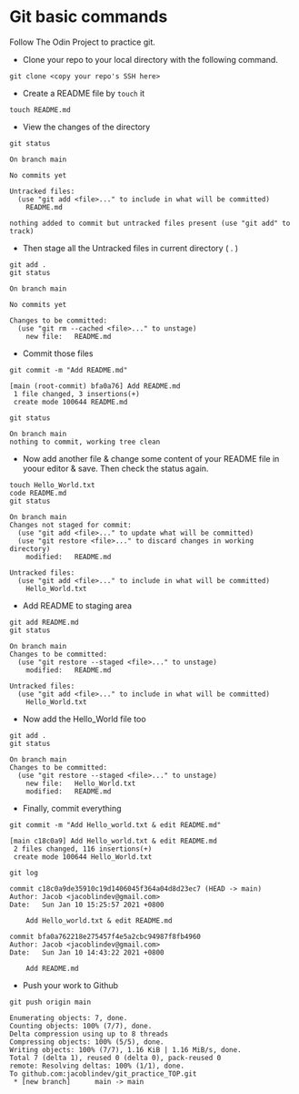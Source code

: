 # Git basic commands

Follow The Odin Project to practice git.

- Clone your repo to your local directory with the following command.

```shell
git clone <copy your repo's SSH here>
```

- Create a README file by `touch` it

```shell
touch README.md
```

- View the changes of the directory

```shell
git status
```

```shell
On branch main

No commits yet

Untracked files:
  (use "git add <file>..." to include in what will be committed)
	README.md

nothing added to commit but untracked files present (use "git add" to track)
```

- Then stage all the Untracked files in current directory ( . )

```shell
git add .
git status
```

```shell
On branch main

No commits yet

Changes to be committed:
  (use "git rm --cached <file>..." to unstage)
	new file:   README.md
```

- Commit those files

```shell
git commit -m "Add README.md"
```

```shell
[main (root-commit) bfa0a76] Add README.md
 1 file changed, 3 insertions(+)
 create mode 100644 README.md
```

```shell
git status
```

```shell
On branch main
nothing to commit, working tree clean
```

- Now add another file & change some content of your README file in yoour editor & save. Then check the status again.

```shell
touch Hello_World.txt
code README.md
git status
```

```shell
On branch main
Changes not staged for commit:
  (use "git add <file>..." to update what will be committed)
  (use "git restore <file>..." to discard changes in working directory)
	modified:   README.md

Untracked files:
  (use "git add <file>..." to include in what will be committed)
	Hello_World.txt
```

- Add README to staging area

```shell
git add README.md
git status
```

```shell
On branch main
Changes to be committed:
  (use "git restore --staged <file>..." to unstage)
	modified:   README.md

Untracked files:
  (use "git add <file>..." to include in what will be committed)
	Hello_World.txt
```

- Now add the Hello_World file too

```shell
git add .
git status
```

```shell
On branch main
Changes to be committed:
  (use "git restore --staged <file>..." to unstage)
	new file:   Hello_World.txt
	modified:   README.md
```

- Finally, commit everything

```shell
git commit -m "Add Hello_world.txt & edit README.md"
```

```shell
[main c18c0a9] Add Hello_world.txt & edit README.md
 2 files changed, 116 insertions(+)
 create mode 100644 Hello_World.txt
```

```shell
git log
```

```shell
commit c18c0a9de35910c19d1406045f364a04d8d23ec7 (HEAD -> main)
Author: Jacob <jacoblindev@gmail.com>
Date:   Sun Jan 10 15:25:57 2021 +0800

    Add Hello_world.txt & edit README.md

commit bfa0a762218e275457f4e5a2cbc94987f8fb4960
Author: Jacob <jacoblindev@gmail.com>
Date:   Sun Jan 10 14:43:22 2021 +0800

    Add README.md
```

- Push your work to Github

```shell
git push origin main
```

```shell
Enumerating objects: 7, done.
Counting objects: 100% (7/7), done.
Delta compression using up to 8 threads
Compressing objects: 100% (5/5), done.
Writing objects: 100% (7/7), 1.16 KiB | 1.16 MiB/s, done.
Total 7 (delta 1), reused 0 (delta 0), pack-reused 0
remote: Resolving deltas: 100% (1/1), done.
To github.com:jacoblindev/git_practice_TOP.git
 * [new branch]      main -> main
```
